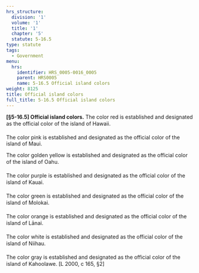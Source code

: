 ```yaml
---
hrs_structure:
  division: '1'
  volume: '1'
  title: '1'
  chapter: '5'
  statute: 5-16.5
type: statute
tags:
  - Government
menu:
  hrs:
    identifier: HRS_0005-0016_0005
    parent: HRS0005
    name: 5-16.5 Official island colors
weight: 8125
title: Official island colors
full_title: 5-16.5 Official island colors
---
```

**[§5-16.5] Official island colors.** The color red is established and designated as the official color of the island of Hawaii.

The color pink is established and designated as the official color of the island of Maui.

The color golden yellow is established and designated as the official color of the island of Oahu.

The color purple is established and designated as the official color of the island of Kauai.

The color green is established and designated as the official color of the island of Molokai.

The color orange is established and designated as the official color of the island of Lānai.

The color white is established and designated as the official color of the island of Niihau.

The color gray is established and designated as the official color of the island of Kahoolawe. [L 2000, c 165, §2]